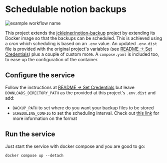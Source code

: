 # Schedulable notion backups

![example workflow name](https://github.com/AsierZunzu/schedulable-notion-backup/actions/workflows/docker-publish.yml/badge.svg?branch=main)

This project extends the [jckleiner/notion-backup](https://github.com/jckleiner/notion-backup) project by extending its Docker image so that the backups can be scheduled. This is achieved using a _cron_ which scheduling is based on an `.env` value.
An updated `.env.dist` file is provided with the original project's variables (see [README -> Set Credentials](https://github.com/jckleiner/notion-backup?tab=readme-ov-file#set-credentials)) plus a couple of custom more. A `compose.yaml` is included too, to ease up the configuration of the container.

## Configure the service
Follow the instructions at [README -> Set Credentials](https://github.com/jckleiner/notion-backup?tab=readme-ov-file#set-credentials) but leave `DOWNLOADS_DIRECTORY_PATH` as the provided at this project's `.env.dist` and add:
* `BACKUP_PATH` to set where do you want your backup files to be stored
* `SCHEDULING_CONFIG` to set the scheduling interval. Check out [this link](https://en.wikipedia.org/wiki/Cron) for more information on the format

## Run the service
Just start the service with docker compose and you are good to go:
```
docker compose up --detach
```
